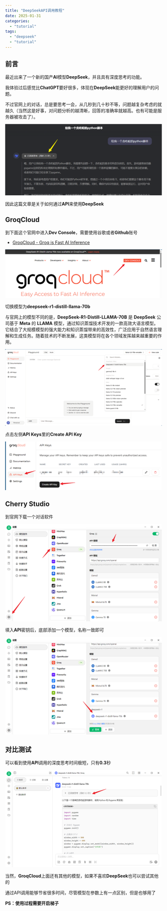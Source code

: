 ```yaml
---
title: "DeepSeekAPI调用教程"
date: 2025-01-31
categories: 
  - "tutorial"
tags: 
  - "deepseek"
  - "tutorial"
---
```


## 前言

最近出来了一个新的国产**AI**模型**DeepSeek**，并且具有深度思考的功能。

我体验过后感觉比**ChatGPT**要好很多，体现在**DeepSeek**能更好的理解用户的问题。

不过官网上的对话，总是要思考一会，从几秒到几十秒不等，问题越复杂考虑的就越久（当然这是好事，对问题分析的越清晰，回答的准确率就越高。也有可能是服务器被攻击了）。

![](./images/image-110.png)

因此这篇文章是关于如何通过**API**来使用**DeepSeek**

## GroqCloud

到下面这个官网中进入**Dev Console**，需要使用谷歌或者**Github**账号

- [GroqCloud - Groq is Fast AI Inference](https://groq.com/groqcloud/)

![](./images/image-111.png)

切换模型为**deepseek-r1-distill-llama-70b**

与官网上的模型不同的是，**DeepSeek-R1-Distill-LLAMA-70B** 是 **DeepSeek** 公司基于 **Meta** 的 **LLAMA** 模型，通过知识蒸馏技术开发的一款高效大语言模型。它结合了大规模模型的强大能力和知识蒸馏带来的高效性，广泛应用于自然语言理解和生成任务。随着技术的不断发展，这类模型将在各个领域发挥越来越重要的作用。

![](./images/image-112.png)

点击左侧**API Keys**里的**Create API Key**

![](./images/image-113.png)

## Cherry Studio

到官网下载一个对话软件

![](./images/image-114.png)

填入**API**密钥后，底部添加一个模型，名称一致即可

![](./images/image-115.png)

## 对比测试

可以看到使用**API**调用的深度思考时间极短，只有**0.3**秒

![](./images/image-116.png)

当然，**GroqCloud**上面还有其他的模型，如果不喜欢**DeepSeek**也可以尝试其他的

通过API调用能够节省很多时间，尽管模型在参数上有一点区别，但是也够用了

**PS：使用过程需要开启梯子**
